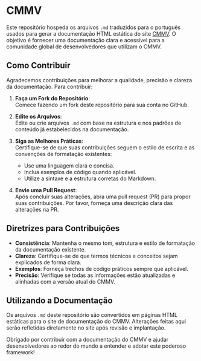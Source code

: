 # CMMV

Este repositório hospeda os arquivos `.md` traduzidos para o português usados para gerar a documentação HTML estática do site [CMMV](https://cmmv.io). O objetivo é fornecer uma documentação clara e acessível para a comunidade global de desenvolvedores que utilizam o CMMV.

## Como Contribuir

Agradecemos contribuições para melhorar a qualidade, precisão e clareza da documentação. Para contribuir:

1. **Faça um Fork do Repositório**:  
   Comece fazendo um fork deste repositório para sua conta no GitHub.

2. **Edite os Arquivos**:  
   Edite ou crie arquivos `.md` com base na estrutura e nos padrões de conteúdo já estabelecidos na documentação.

3. **Siga as Melhores Práticas**:  
   Certifique-se de que suas contribuições seguem o estilo de escrita e as convenções de formatação existentes:
   - Use uma linguagem clara e concisa.
   - Inclua exemplos de código quando aplicável.
   - Utilize a sintaxe e a estrutura corretas do Markdown.

4. **Envie uma Pull Request**:  
   Após concluir suas alterações, abra uma pull request (PR) para propor suas contribuições. Por favor, forneça uma descrição clara das alterações na PR.

## Diretrizes para Contribuições

- **Consistência**: Mantenha o mesmo tom, estrutura e estilo de formatação da documentação existente.
- **Clareza**: Certifique-se de que termos técnicos e conceitos sejam explicados de forma clara.
- **Exemplos**: Forneça trechos de código práticos sempre que aplicável.
- **Precisão**: Verifique se todas as informações estão atualizadas e alinhadas com a versão atual do CMMV.

## Utilizando a Documentação

Os arquivos `.md` deste repositório são convertidos em páginas HTML estáticas para o site de documentação do CMMV. Alterações feitas aqui serão refletidas diretamente no site após revisão e implantação.

Obrigado por contribuir com a documentação do CMMV e ajudar desenvolvedores ao redor do mundo a entender e adotar este poderoso framework!

